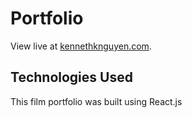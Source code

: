 # Portfolio

View live at [kennethknguyen.com](https://kennethknguyen.com).

## Technologies Used

This film portfolio was built using React.js
